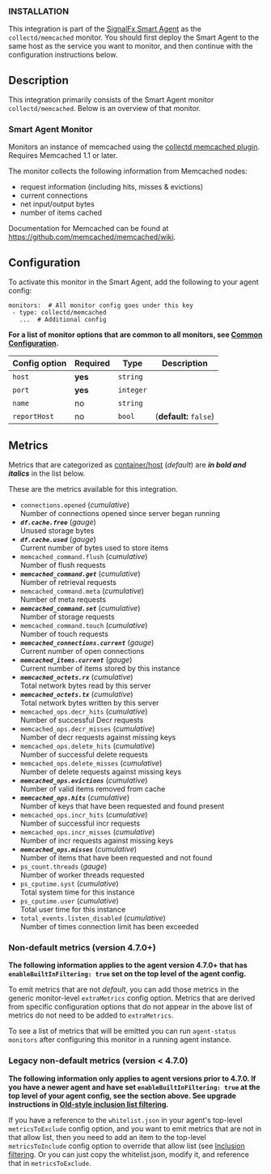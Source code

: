
<!--- Generated by to-integrations-repo script in Smart Agent repo, DO NOT MODIFY HERE --->

### INSTALLATION

This integration is part of the [SignalFx Smart Agent](https://github.com/signalfx/integrations/tree/master/signalfx-agent)[](sfx_link:signalfx-agent)
as the `collectd/memcached` monitor. You should first deploy the Smart Agent to the
same host as the service you want to monitor, and then continue with the
configuration instructions below.

<!--- GENERATED BY (This comment exists for maintaining compatibility with to-product-docs) --->

## Description

This integration primarily consists of the Smart Agent monitor `collectd/memcached`.
Below is an overview of that monitor.

### Smart Agent Monitor


Monitors an instance of memcached using the [collectd memcached
plugin](https://collectd.org/wiki/index.php/Plugin:memcached).  Requires
Memcached 1.1 or later.

The monitor collects the following information from Memcached nodes:

* request information (including hits, misses & evictions)
* current connections
* net input/output bytes
* number of items cached

Documentation for Memcached can be found at https://github.com/memcached/memcached/wiki.


## Configuration

To activate this monitor in the Smart Agent, add the following to your
agent config:

```
monitors:  # All monitor config goes under this key
 - type: collectd/memcached
   ...  # Additional config
```

**For a list of monitor options that are common to all monitors, see [Common
Configuration](https://github.com/signalfx/signalfx-agent/tree/main/docs/monitors/../monitor-config.md#common-configuration).**


| Config option | Required | Type | Description |
| --- | --- | --- | --- |
| `host` | **yes** | `string` |  |
| `port` | **yes** | `integer` |  |
| `name` | no | `string` |  |
| `reportHost` | no | `bool` |  (**default:** `false`) |


## Metrics

Metrics that are categorized as
[container/host](https://docs.splunk.com/Observability/admin/subscription-usage/monitor-imm-billing-usage.html#about-custom-bundled-and-high-resolution-metrics)
(*default*) are ***in bold and italics*** in the list below.

These are the metrics available for this integration.

 - `connections.opened` (*cumulative*)<br>    Number of connections opened since server began running
 - ***`df.cache.free`*** (*gauge*)<br>    Unused storage bytes
 - ***`df.cache.used`*** (*gauge*)<br>    Current number of bytes used to store items
 - `memcached_command.flush` (*cumulative*)<br>    Number of flush requests
 - ***`memcached_command.get`*** (*cumulative*)<br>    Number of retrieval requests
 - `memcached_command.meta` (*cumulative*)<br>    Number of meta requests
 - ***`memcached_command.set`*** (*cumulative*)<br>    Number of storage requests
 - `memcached_command.touch` (*cumulative*)<br>    Number of touch requests
 - ***`memcached_connections.current`*** (*gauge*)<br>    Current number of open connections
 - ***`memcached_items.current`*** (*gauge*)<br>    Current number of items stored by this instance
 - ***`memcached_octets.rx`*** (*cumulative*)<br>    Total network bytes read by this server
 - ***`memcached_octets.tx`*** (*cumulative*)<br>    Total network bytes written by this server
 - `memcached_ops.decr_hits` (*cumulative*)<br>    Number of successful Decr requests
 - `memcached_ops.decr_misses` (*cumulative*)<br>    Number of decr requests against missing keys
 - `memcached_ops.delete_hits` (*cumulative*)<br>    Number of successful delete requests
 - `memcached_ops.delete_misses` (*cumulative*)<br>    Number of delete requests against missing keys
 - ***`memcached_ops.evictions`*** (*cumulative*)<br>    Number of valid items removed from cache
 - ***`memcached_ops.hits`*** (*cumulative*)<br>    Number of keys that have been requested and found present
 - `memcached_ops.incr_hits` (*cumulative*)<br>    Number of successful incr requests
 - `memcached_ops.incr_misses` (*cumulative*)<br>    Number of incr requests against missing keys
 - ***`memcached_ops.misses`*** (*cumulative*)<br>    Number of items that have been requested and not found
 - `ps_count.threads` (*gauge*)<br>    Number of worker threads requested
 - `ps_cputime.syst` (*cumulative*)<br>    Total system time for this instance
 - `ps_cputime.user` (*cumulative*)<br>    Total user time for this instance
 - `total_events.listen_disabled` (*cumulative*)<br>    Number of times connection limit has been exceeded

### Non-default metrics (version 4.7.0+)

**The following information applies to the agent version 4.7.0+ that has
`enableBuiltInFiltering: true` set on the top level of the agent config.**

To emit metrics that are not _default_, you can add those metrics in the
generic monitor-level `extraMetrics` config option.  Metrics that are derived
from specific configuration options that do not appear in the above list of
metrics do not need to be added to `extraMetrics`.

To see a list of metrics that will be emitted you can run `agent-status
monitors` after configuring this monitor in a running agent instance.

### Legacy non-default metrics (version < 4.7.0)

**The following information only applies to agent versions prior to 4.7.0. If
you have a newer agent and have set `enableBuiltInFiltering: true` at the top
level of your agent config, see the section above. See upgrade instructions in
[Old-style inclusion list filtering](https://github.com/signalfx/signalfx-agent/tree/main/docs/monitors/../legacy-filtering.md#old-style-inclusion-list-filtering).**

If you have a reference to the `whitelist.json` in your agent's top-level
`metricsToExclude` config option, and you want to emit metrics that are not in
that allow list, then you need to add an item to the top-level
`metricsToInclude` config option to override that allow list (see [Inclusion
filtering](https://github.com/signalfx/signalfx-agent/tree/main/docs/monitors/../legacy-filtering.md#inclusion-filtering).  Or you can just
copy the whitelist.json, modify it, and reference that in `metricsToExclude`.

